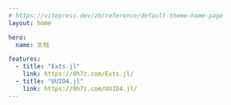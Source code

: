 ```yaml
---
# https://vitepress.dev/zh/reference/default-theme-home-page
layout: home

hero:
  name: 文档

features:
  - title: "Exts.jl"
    link: https://0h7z.com/Exts.jl/
  - title: "UUID4.jl"
    link: https://0h7z.com/UUID4.jl/
---
```


